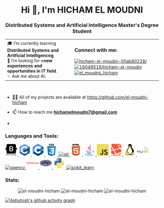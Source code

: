 <h1 align="center">Hi 👋, I'm HICHAM EL MOUDNI</h1>
<h3 align="center">Distributed Systems and Artificial Intelligence Master's Degree Student</h3>


<table>
<tr>
  <td valign="center">
    🎓 I’m currently learning <b>Distributed Systems and Artificial Intelligenceg</b>.<br>
    🎯 I’m looking for <b>>new experiences and opportunities in IT field</b>.<br>
    ✨ Ask me about </b>AI<b>.
   </td>
  
   <td valign="center">
    <h3 align="left">Connect with me:</h3>
    <p align="left">
  <a href="https://linkedin.com/in/hicham-el-moudni-00ab80228/" target="blank"><img align="center" src="https://raw.githubusercontent.com/rahuldkjain/github-profile-readme-generator/master/src/images/icons/Social/linked-in-alt.svg" alt="hicham-el-moudni-00ab80228/" height="30" width="40" /></a>
<a href="https://stackoverflow.com/users/18048518/hicham-el-moudni" target="blank"><img align="center" src="https://raw.githubusercontent.com/rahuldkjain/github-profile-readme-generator/master/src/images/icons/Social/stack-overflow.svg" alt="18048518/hicham-el-moudni" height="30" width="40" /></a>
<a href="https://instagram.com/el_moudnii_hicham" target="blank"><img align="center" src="https://raw.githubusercontent.com/rahuldkjain/github-profile-readme-generator/master/src/images/icons/Social/instagram.svg" alt="el_moudnii_hicham" height="30" width="40" /></a>
</p>
   </td>
</tr>
</table></br>

- 👨‍💻 All of my projects are available at [https://github.com/el-moudni-hicham
](https://github.com/el-moudni-hicham
)

- 📫 How to reach me **hichamelmoudni7@gmail.com**
- 
<h3 align="left">Languages and Tools:</h3>
<p align="left"> <a href="https://getbootstrap.com" target="_blank" rel="noreferrer"> <img src="https://raw.githubusercontent.com/devicons/devicon/master/icons/bootstrap/bootstrap-plain-wordmark.svg" alt="bootstrap" width="40" height="40"/> </a> <a href="https://www.cprogramming.com/" target="_blank" rel="noreferrer"> <img src="https://raw.githubusercontent.com/devicons/devicon/master/icons/c/c-original.svg" alt="c" width="40" height="40"/> </a> <a href="https://www.w3schools.com/cpp/" target="_blank" rel="noreferrer"> <img src="https://raw.githubusercontent.com/devicons/devicon/master/icons/cplusplus/cplusplus-original.svg" alt="cplusplus" width="40" height="40"/> </a> <a href="https://www.w3schools.com/css/" target="_blank" rel="noreferrer"> <img src="https://raw.githubusercontent.com/devicons/devicon/master/icons/css3/css3-original-wordmark.svg" alt="css3" width="40" height="40"/> </a> <a href="https://git-scm.com/" target="_blank" rel="noreferrer"> <img src="https://www.vectorlogo.zone/logos/git-scm/git-scm-icon.svg" alt="git" width="40" height="40"/> </a> <a href="https://www.w3.org/html/" target="_blank" rel="noreferrer"> <img src="https://raw.githubusercontent.com/devicons/devicon/master/icons/html5/html5-original-wordmark.svg" alt="html5" width="40" height="40"/> </a> <a href="https://www.java.com" target="_blank" rel="noreferrer"> <img src="https://raw.githubusercontent.com/devicons/devicon/master/icons/java/java-original.svg" alt="java" width="40" height="40"/> </a> <a href="https://developer.mozilla.org/en-US/docs/Web/JavaScript" target="_blank" rel="noreferrer"> <img src="https://raw.githubusercontent.com/devicons/devicon/master/icons/javascript/javascript-original.svg" alt="javascript" width="40" height="40"/> </a> <a href="https://laravel.com/" target="_blank" rel="noreferrer"> <img src="https://raw.githubusercontent.com/devicons/devicon/master/icons/laravel/laravel-plain-wordmark.svg" alt="laravel" width="40" height="40"/> </a> <a href="https://www.linux.org/" target="_blank" rel="noreferrer"> <img src="https://raw.githubusercontent.com/devicons/devicon/master/icons/linux/linux-original.svg" alt="linux" width="40" height="40"/> </a> <a href="https://www.mysql.com/" target="_blank" rel="noreferrer"> <img src="https://raw.githubusercontent.com/devicons/devicon/master/icons/mysql/mysql-original-wordmark.svg" alt="mysql" width="40" height="40"/> </a> <a href="https://opencv.org/" target="_blank" rel="noreferrer"> <img src="https://www.vectorlogo.zone/logos/opencv/opencv-icon.svg" alt="opencv" width="40" height="40"/> </a> <a href="https://www.oracle.com/" target="_blank" rel="noreferrer"> <img src="https://raw.githubusercontent.com/devicons/devicon/master/icons/oracle/oracle-original.svg" alt="oracle" width="40" height="40"/> </a> <a href="https://www.php.net" target="_blank" rel="noreferrer"> <img src="https://raw.githubusercontent.com/devicons/devicon/master/icons/php/php-original.svg" alt="php" width="40" height="40"/> </a> <a href="https://www.python.org" target="_blank" rel="noreferrer"> <img src="https://raw.githubusercontent.com/devicons/devicon/master/icons/python/python-original.svg" alt="python" width="40" height="40"/> </a> <a href="https://scikit-learn.org/" target="_blank" rel="noreferrer"> <img src="https://upload.wikimedia.org/wikipedia/commons/0/05/Scikit_learn_logo_small.svg" alt="scikit_learn" width="40" height="40"/> </a> </p>

<h3 align="left">Stats:</h3>
<p align="center"> 
<img width="43%" src="https://github-readme-stats.vercel.app/api/top-langs?username=el-moudni-hicham&show_icons=true&theme=dracula&title_color=ff8000&text_color=ffffff&bg_color=6a6a6a&locale=en&layout=compact&hide_border=true" alt="el-moudni-hicham" /> <img width="48%" src="https://github-readme-stats.vercel.app/api?username=el-moudni-hicham&show_icons=true&theme=dracula&title_color=ff8000&text_color=ffffff&bg_color=6a6a6a&locale=en&hide_border=true" alt="el-moudni-hicham" />
<img width="48%" src="https://github-readme-streak-stats.herokuapp.com/?user=el-moudni-hicham&theme=highcontrast&hide_border=true" alt="el-moudni-hicham"/>
</p>

[![Ashutosh's github activity graph](https://github-readme-activity-graph.cyclic.app/graph?username=el-moudni-hicham&bg_color=030303&color=29d64b&line=18c964&point=403d3d&area=true&hide_border=true)](https://github.com/ashutosh00710/github-readme-activity-graph)
<!-- BLOG-POST-LIST:START -->
<!-- BLOG-POST-LIST:END -->

